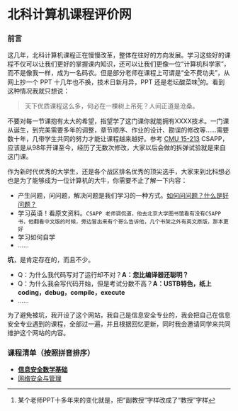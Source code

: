 # 北科计算机课程评价网



### 前言

这几年，北科计算机课程正在慢慢改革，整体在往好的方向发展。学习这些好的课程不仅可以让我们更好的掌握课内知识，还可以让我们更像一位“计算机科学家”，而不是像我一样，成为一名码农。但是部分老师在课程上可谓是“全不费功夫”，从网上抄一个 PPT 十几年也不换，技术日新月异，PPT 还是老坛酸菜味[^1]的。看到这种情况我就只想说：

> 天下优质课程这么多，何必在一棵树上吊死？人间正道是沧桑。

不要对每一节课抱有太大的希望，指望学了这门课你就能拥有XXXX技术。一门课从诞生，到完美需要多年的调整，章节顺序、作业的设计、勘误的修改等……需要数十年，几带学生共同的努力才能让课程越来越好。参考 [CMU 15-213](https://www.bilibili.com/video/BV1iW411d7hd?from=search&seid=6904084054718236485) CSAPP，应该是从98年开课至今，经历了无数次修改，大家以后会做的拆弹试验就是来自这门课。

作为新时代优秀的大学生，还是各个战区排名优秀的顶尖选手，大家来到北科想必也是为了能够成为一位计算机的大牛，你需要不止了解一下内容：

- 产生问题，问问题，解决问题是我们学习的一种方式。[如何问问题？什么是好问题？](https://github.com/ryanhanwu/How-To-Ask-Questions-The-Smart-Way/blob/main/README-zh_CN.md)
- 学习英语！看原文资料。`CSAPP 老师调侃道，他去北京大学图书馆看有没有CSAPP书，他翻看中文版的时候，旁边冒出来有个哥么告诉他，几个书架之外有英文原版，那本更好`
- 学习如何自学
- ……



**坑**，是肯定存在的，而且不少。

- Q：为什么我代码写对了运行却不对？**A：您比编译器还聪明？**
- Q：为什么我会写代码开始，但是考试分数不高？**A：USTB特色，纸上coding，debug，compile，execute**
- ……



为了避免被坑，我开设了这个网站，我自己是信息安全专业的，我会把自己在信息安全专业遇到的课程，全部过一遍，并且根据回忆更新，同时我会邀请同学来共同维护这个网站的内容。



### 课程清单（按照拼音排序）

- [**信息安全数学基础**](./course/xin-xi-an-quan-de-shu-xue-ji-chu)
- [网络安全与管理](./course/wang-luo-an-quan-yu-guan-li)

[^1]:某个老师PPT十多年来的变化就是，把“副教授”字样改成了“教授”字样

